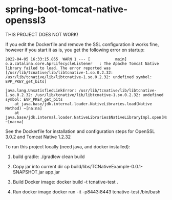 # spring-boot-tomcat-native-openssl3

THIS PROJECT DOES NOT WORK!

If you edit the Dockerfile and remove the SSL configuration it works fine, however if you start it as is, you get the following error on startup:

```
2022-04-05 16:33:15.855  WARN 1 --- [           main] o.a.catalina.core.AprLifecycleListener   : The Apache Tomcat Native library failed to load. The error reported was [/usr/lib/tcnative/lib/libtcnative-1.so.0.2.32: /usr/lib/tcnative/lib/libtcnative-1.so.0.2.32: undefined symbol: EVP_PKEY_get_bits]

java.lang.UnsatisfiedLinkError: /usr/lib/tcnative/lib/libtcnative-1.so.0.2.32: /usr/lib/tcnative/lib/libtcnative-1.so.0.2.32: undefined symbol: EVP_PKEY_get_bits
	at java.base/jdk.internal.loader.NativeLibraries.load(Native Method) ~[na:na]
	at java.base/jdk.internal.loader.NativeLibraries$NativeLibraryImpl.open(NativeLibraries.java:388) ~[na:na]
```

See the Dockerfile for installation and configuration steps for OpenSSL 3.0.2 and Tomcat Native 1.2.32

To run this project locally (need java, and docker installed):

1) build gradle:
./gradlew clean build

2) Copy jar into current dir
cp build/libs/TCNativeExample-0.0.1-SNAPSHOT.jar app.jar

3) Build Docker image:
docker build -t tcnative-test .

4) Run docker image
docker run -it -p8443:8443 tcnative-test /bin/bash


